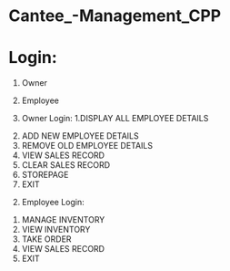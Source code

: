 # Cantee_-Management_CPP
# Login:
1) Owner
2) Employee

1) Owner Login:
 1.DISPLAY ALL EMPLOYEE DETAILS
 2. ADD NEW EMPLOYEE DETAILS
 3. REMOVE OLD EMPLOYEE DETAILS
 4. VIEW SALES RECORD
 5. CLEAR SALES RECORD
 6. STOREPAGE
 7. EXIT


2) Employee Login:

 1. MANAGE INVENTORY
 2. VIEW INVENTORY
 3. TAKE ORDER
 4. VIEW SALES RECORD
 5. EXIT

 
